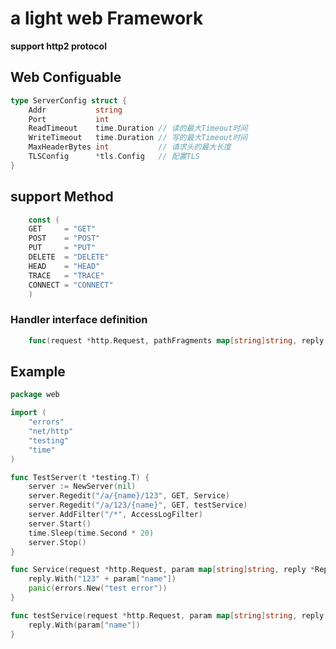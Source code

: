 a light web Framework
==

**support http2 protocol**

## Web Configuable

```go
type ServerConfig struct {
	Addr           string
	Port           int
	ReadTimeout    time.Duration // 读的最大Timeout时间
	WriteTimeout   time.Duration // 写的最大Timeout时间
	MaxHeaderBytes int           // 请求头的最大长度
	TLSConfig      *tls.Config   // 配置TLS
}
```

##  support Method

```go
	const (
	GET     = "GET"
	POST    = "POST"
	PUT     = "PUT"
	DELETE  = "DELETE"
	HEAD    = "HEAD"
	TRACE   = "TRACE"
	CONNECT = "CONNECT"
	)
```

### Handler interface definition

```go
	func(request *http.Request, pathFragments map[string]string, reply *Reply)
```

## Example

```go
package web

import (
	"errors"
	"net/http"
	"testing"
	"time"
)

func TestServer(t *testing.T) {
	server := NewServer(nil)
	server.Regedit("/a/{name}/123", GET, Service)
	server.Regedit("/a/123/{name}", GET, testService)
	server.AddFilter("/*", AccessLogFilter)
	server.Start()
	time.Sleep(time.Second * 20)
	server.Stop()
}

func Service(request *http.Request, param map[string]string, reply *Reply) {
	reply.With("123" + param["name"])
	panic(errors.New("test error"))
}

func testService(request *http.Request, param map[string]string, reply *Reply) {
	reply.With(param["name"])
}
```






